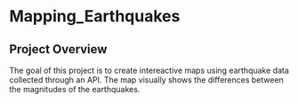 # Mapping_Earthquakes
## Project Overview
The goal of this project is to create intereactive maps using earthquake data collected through an API. The map visually shows the differences between the magnitudes of the earthquakes. 
